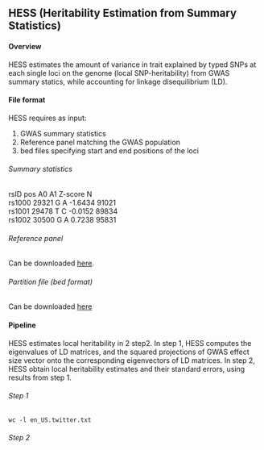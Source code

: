 ## HESS (Heritability Estimation from Summary Statistics)

#### Overview

HESS estimates the amount of variance in trait explained by typed SNPs at
each single loci on the genome (local SNP-heritability) from GWAS summary
statics, while accounting for linkage disequilibrium (LD).

#### File format

HESS requires as input: <br/>
1. GWAS summary statistics <br/>
2. Reference panel matching the GWAS population <br/>
3. bed files specifying start and end positions of the loci

###### Summary statistics

rsID pos A0 A1 Z-score N <br/>
rs1000 29321 G A -1.6434 91021 <br/>
rs1001 29478 T C -0.0152 89834 <br/>
rs1002 30500 G A 0.7238 95831 <br/>

###### Reference panel

Can be downloaded [here](https://drive.google.com/open?id=0B0OmLzMQAvWqT3pnTUhtaTBKbDA).

###### Partition file (bed format)

Can be downloaded [here](https://bitbucket.org/nygcresearch/ldetect-data/src)

#### Pipeline

HESS estimates local heritability in 2 step2. In step 1, HESS computes
the eigenvalues of LD matrices, and the squared projections of GWAS effect
size vector onto the corresponding eigenvectors of LD matrices. In step 2,
HESS obtain local heritability estimates and their standard errors, using
results from step 1.

###### Step 1

```{r, engine='bash', count_lines}
wc -l en_US.twitter.txt 
```

###### Step 2
